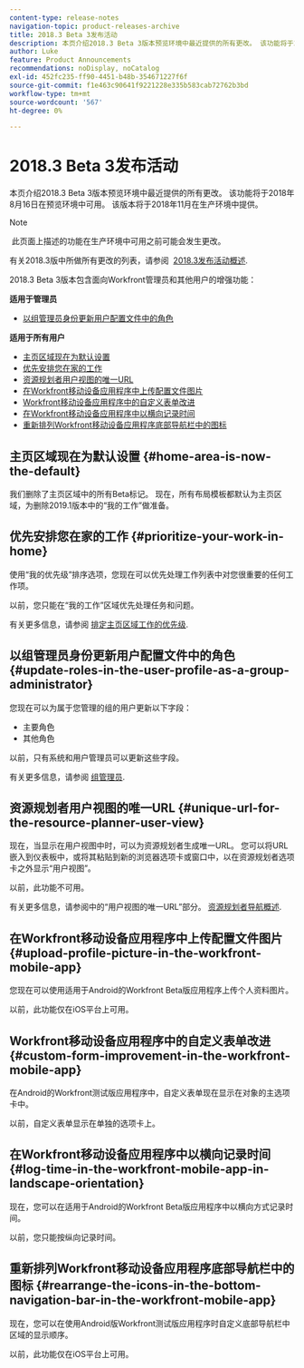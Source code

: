 ```yaml
---
content-type: release-notes
navigation-topic: product-releases-archive
title: 2018.3 Beta 3发布活动
description: 本页介绍2018.3 Beta 3版本预览环境中最近提供的所有更改。 该功能将于2018年8月16日在预览环境中可用。 该版本将于2018年11月在生产环境中提供。
author: Luke
feature: Product Announcements
recommendations: noDisplay, noCatalog
exl-id: 452fc235-ff90-4451-b48b-354671227f6f
source-git-commit: f1e463c90641f9221228e335b583cab72762b3bd
workflow-type: tm+mt
source-wordcount: '567'
ht-degree: 0%

---
```


# 2018.3 Beta 3发布活动

本页介绍2018.3 Beta 3版本预览环境中最近提供的所有更改。 该功能将于2018年8月16日在预览环境中可用。 该版本将于2018年11月在生产环境中提供。

>[!NOTE]
>
> 此页面上描述的功能在生产环境中可用之前可能会发生更改。

有关2018.3版中所做所有更改的列表，请参阅  [2018.3发布活动概述](../../../../product-announcements/product-releases/quarterly-release-archive/2018.3-release-activity/2018-3-release-activity-overview.md).

2018.3 Beta 3版本包含面向Workfront管理员和其他用户的增强功能：

**适用于管理员**

* [以组管理员身份更新用户配置文件中的角色](#update-roles-in-the-user-profile-as-a-group-administrator)

**适用于所有用户**

* [主页区域现在为默认设置](#home-area-is-now-the-default)
* [优先安排您在家的工作](#prioritize-your-work-in-home)
* [资源规划者用户视图的唯一URL](#unique-url-for-the-resource-planner-user-view)
* [在Workfront移动设备应用程序中上传配置文件图片](#upload-profile-picture-in-the-workfront-mobile-app) 
* [Workfront移动设备应用程序中的自定义表单改进](#custom-form-improvement-in-the-workfront-mobile-app)
* [在Workfront移动设备应用程序中以横向记录时间](#log-time-in-the-workfront-mobile-app-in-landscape-orientation)
* [重新排列Workfront移动设备应用程序底部导航栏中的图标](#rearrange-the-icons-in-the-bottom-navigation-bar-in-the-workfront-mobile-app)

## 主页区域现在为默认设置 {#home-area-is-now-the-default}

我们删除了主页区域中的所有Beta标记。 现在，所有布局模板都默认为主页区域，为删除2019.1版本中的“我的工作”做准备。

## 优先安排您在家的工作 {#prioritize-your-work-in-home}

使用“我的优先级”排序选项，您现在可以优先处理工作列表中对您很重要的任何工作项。

以前，您只能在“我的工作”区域优先处理任务和问题。

有关更多信息，请参阅 [排定主页区域工作的优先级](../../../../workfront-basics/using-home/using-the-home-area/prioritize-work-in-home.md).

## 以组管理员身份更新用户配置文件中的角色 {#update-roles-in-the-user-profile-as-a-group-administrator}

您现在可以为属于您管理的组的用户更新以下字段：

* 主要角色
* 其他角色

以前，只有系统和用户管理员可以更新这些字段。 

有关更多信息，请参阅 [组管理员](../../../../administration-and-setup/manage-groups/group-roles/group-administrators.md).

## 资源规划者用户视图的唯一URL {#unique-url-for-the-resource-planner-user-view}

现在，当显示在用户视图中时，可以为资源规划者生成唯一URL。 您可以将URL嵌入到仪表板中，或将其粘贴到新的浏览器选项卡或窗口中，以在资源规划者选项卡之外显示“用户视图”。

以前，此功能不可用。

有关更多信息，请参阅中的“用户视图的唯一URL”部分。 [资源规划者导航概述](../../../../resource-mgmt/resource-planning/resource-planner-navigation.md).

## 在Workfront移动设备应用程序中上传配置文件图片  {#upload-profile-picture-in-the-workfront-mobile-app}

您现在可以使用适用于Android的Workfront Beta版应用程序上传个人资料图片。

以前，此功能仅在iOS平台上可用。 

<!--
<p data-mc-conditions="QuicksilverOrClassic.Draft mode">For more information, see .</p>
-->

## Workfront移动设备应用程序中的自定义表单改进 {#custom-form-improvement-in-the-workfront-mobile-app}

在Android的Workfront测试版应用程序中，自定义表单现在显示在对象的主选项卡中。

以前，自定义表单显示在单独的选项卡上。

<!--
<p data-mc-conditions="QuicksilverOrClassic.Draft mode">For more information, see the "Editing Custom Forms" section in .</p>
-->

## 在Workfront移动设备应用程序中以横向记录时间 {#log-time-in-the-workfront-mobile-app-in-landscape-orientation}

现在，您可以在适用于Android的Workfront Beta版应用程序中以横向方式记录时间。

以前，您只能按纵向记录时间。

<!--
<p data-mc-conditions="QuicksilverOrClassic.Draft mode">For more information, see </p>
-->

## 重新排列Workfront移动设备应用程序底部导航栏中的图标 {#rearrange-the-icons-in-the-bottom-navigation-bar-in-the-workfront-mobile-app}

现在，您可以在使用Android版Workfront测试版应用程序时自定义底部导航栏中区域的显示顺序。

以前，此功能仅在iOS平台上可用。

<!--
<p data-mc-conditions="QuicksilverOrClassic.Draft mode">For more information, see .</p>
-->
